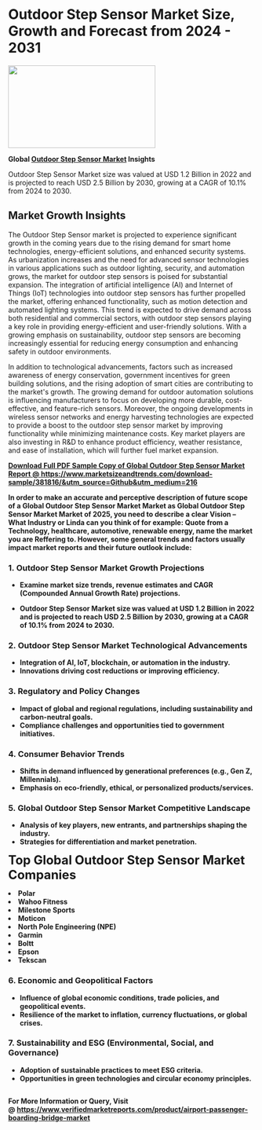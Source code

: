 <H1>Outdoor Step Sensor Market Size, Growth and Forecast from 2024 - 2031</H1><img class="aligncenter size-medium wp-image-584254" src="https://thirdeyenews.in/wp-content/uploads/2024/09/Global-Market-Research-300x168.jpeg" alt="" width="300" height="168" /><p><strong>Global&nbsp;<a href="https://www.marketsizeandtrends.com/download-sample/381816/&amp;utm_source=Github&utm_medium=216">Outdoor Step Sensor Market</a> Insights</strong></p><p>Outdoor Step Sensor Market size was valued at USD 1.2 Billion in 2022 and is projected to reach USD 2.5 Billion by 2030, growing at a CAGR of 10.1% from 2024 to 2030.</p><p><h2>Market Growth Insights</h2> <p>The Outdoor Step Sensor market is projected to experience significant growth in the coming years due to the rising demand for smart home technologies, energy-efficient solutions, and enhanced security systems. As urbanization increases and the need for advanced sensor technologies in various applications such as outdoor lighting, security, and automation grows, the market for outdoor step sensors is poised for substantial expansion. The integration of artificial intelligence (AI) and Internet of Things (IoT) technologies into outdoor step sensors has further propelled the market, offering enhanced functionality, such as motion detection and automated lighting systems. This trend is expected to drive demand across both residential and commercial sectors, with outdoor step sensors playing a key role in providing energy-efficient and user-friendly solutions. With a growing emphasis on sustainability, outdoor step sensors are becoming increasingly essential for reducing energy consumption and enhancing safety in outdoor environments.</p> <p><strong><a href="#"></a></strong></p> <p>In addition to technological advancements, factors such as increased awareness of energy conservation, government incentives for green building solutions, and the rising adoption of smart cities are contributing to the market's growth. The growing demand for outdoor automation solutions is influencing manufacturers to focus on developing more durable, cost-effective, and feature-rich sensors. Moreover, the ongoing developments in wireless sensor networks and energy harvesting technologies are expected to provide a boost to the outdoor step sensor market by improving functionality while minimizing maintenance costs. Key market players are also investing in R&D to enhance product efficiency, weather resistance, and ease of installation, which will further fuel market expansion.</p> <p><strong><a href="#"></p><p><span class=""><strong>Download Full PDF Sample Copy of Global Outdoor Step Sensor Market Report</strong> @ <a href="https://www.marketsizeandtrends.com/download-sample/381816/&amp;utm_source=Github&utm_medium=216" target="_blank">https://www.marketsizeandtrends.com/download-sample/381816/&amp;utm_source=Github&utm_medium=216</a></span></p><p>In order to make an accurate and perceptive description of future scope of a Global&nbsp;Outdoor Step Sensor Market Market as Global&nbsp;Outdoor Step Sensor Market Market of 2025, you need to describe a clear Vision &ndash; What Industry or Linda can you think of for example: Quote from a Technology, healthcare, automotive, renewable energy, name the market you are Reffering to. However, some general trends and factors usually impact market reports and their future outlook include:</p><h3>1.&nbsp;<strong>Outdoor Step Sensor Market Growth Projections</strong></h3><ul><li>Examine market size trends, revenue estimates and CAGR (Compounded Annual Growth Rate) projections.</li><li><p>Outdoor Step Sensor Market size was valued at USD 1.2 Billion in 2022 and is projected to reach USD 2.5 Billion by 2030, growing at a CAGR of 10.1% from 2024 to 2030.</p></li></ul><h3>2.&nbsp;<strong>Outdoor Step Sensor Market Technological Advancements</strong></h3><ul><li>Integration of AI, IoT, blockchain, or automation in the industry.</li><li>Innovations driving cost reductions or improving efficiency.</li></ul><h3>3.&nbsp;<strong>Regulatory and Policy Changes</strong></h3><ul><li>Impact of global and regional regulations, including sustainability and carbon-neutral goals.</li><li>Compliance challenges and opportunities tied to government initiatives.</li></ul><h3>4.&nbsp;<strong>Consumer Behavior Trends</strong></h3><ul><li>Shifts in demand influenced by generational preferences (e.g., Gen Z, Millennials).</li><li>Emphasis on eco-friendly, ethical, or personalized products/services.</li></ul><h3>5.&nbsp;<strong>Global Outdoor Step Sensor Market Competitive Landscape</strong></h3><ul><li>Analysis of key players, new entrants, and partnerships shaping the industry.</li><li>Strategies for differentiation and market penetration.</li></ul><p data-pm-slice="1 1 []"><span style="color: inherit; font-family: inherit; font-size: 25px;">Top Global Outdoor Step Sensor Market Companies</span></p><div class="" data-test-id=""><p><li>Polar</li><li> Wahoo Fitness</li><li> Milestone Sports</li><li> Moticon</li><li> North Pole Engineering (NPE)</li><li> Garmin</li><li> Boltt</li><li> Epson</li><li> Tekscan</li></p></div><h3>6.&nbsp;<strong>Economic and Geopolitical Factors</strong></h3><ul><li>Influence of global economic conditions, trade policies, and geopolitical events.</li><li>Resilience of the market to inflation, currency fluctuations, or global crises.</li></ul><h3>7.&nbsp;<strong>Sustainability and ESG (Environmental, Social, and Governance)</strong></h3><ul><li>Adoption of sustainable practices to meet ESG criteria.</li><li>Opportunities in green technologies and circular economy principles.</li></ul><h2><strong style="font-size: 14px;">For More Information or Query, Visit @&nbsp;</strong><a style="background-color: #ffffff; font-size: 14px;" href="https://www.marketsizeandtrends.com/report/outdoor-step-sensor-market/" target="_blank">https://www.verifiedmarketreports.com/product/airport-passenger-boarding-bridge-market</a></h2>
